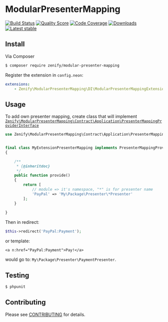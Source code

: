 # ModularPresenterMapping

[![Build Status](https://img.shields.io/travis/Zenify/ModularPresenterMapping.svg?style=flat-square)](https://travis-ci.org/Zenify/ModularPresenterMapping)
[![Quality Score](https://img.shields.io/scrutinizer/g/Zenify/ModularPresenterMapping.svg?style=flat-square)](https://scrutinizer-ci.com/g/Zenify/ModularPresenterMapping)
[![Code Coverage](https://img.shields.io/scrutinizer/coverage/g/Zenify/ModularPresenterMapping.svg?style=flat-square)](https://scrutinizer-ci.com/g/Zenify/ModularPresenterMapping)
[![Downloads](https://img.shields.io/packagist/dt/zenify/modular-presenter-mapping.svg?style=flat-square)](https://packagist.org/packages/zenify/modular-presenter-mapping)
[![Latest stable](https://img.shields.io/packagist/v/zenify/modular-presenter-mapping.svg?style=flat-square)](https://packagist.org/packages/zenify/modular-presenter-mapping)


## Install

Via Composer

```sh
$ composer require zenify/modular-presenter-mapping
```

Register the extension in `config.neon`:

```yaml
extensions:
	- Zenify\ModularPresenterMapping\DI\ModularPresenterMappingExtension
```


## Usage

To add own presenter mapping, create class that will implement [`Zenify\ModularPresenterMapping\Contract\Application\PresenterMappingProviderInterface`](src/Contract/Application/PresenterMappingProviderInterface.php)

```php
use Zenify\ModularPresenterMapping\Contract\Application\PresenterMappingProviderInterface;


final class MyExtensionPresenterMapping implements PresenterMappingProviderInterface
{

	/**
	 * {@inheritdoc}
	 */
	public function provide()
	{
		return [
			// module => it's namespace, "*" is for presenter name
			'PayPal' => 'My\Package\Presenter\*Presenter'   
		];
	}
	
}
```

Then in redirect: 

```php
$this->redirect('PayPal:Payment');
```

or template:

```smarty
<a n:href="PayPal:Payment">Pay!</a>
```
 
would go to: `My\Package\Presenter\PaymentPresenter`.


## Testing

```sh
$ phpunit
```


## Contributing

Please see [CONTRIBUTING](CONTRIBUTING.md) for details.
